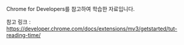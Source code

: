 Chrome for Developers를 참고하여 학습한 자료입니다.

참고 링크 : https://developer.chrome.com/docs/extensions/mv3/getstarted/tut-reading-time/
